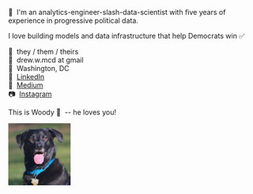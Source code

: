 👋&nbsp;&nbsp;I'm an analytics-engineer-slash-data-scientist with five years of experience in progressive political data.

I love building models and data infrastructure that help Democrats win ✅

🌈&nbsp;&nbsp;they / them / theirs<br>
📧&nbsp;&nbsp;drew.w.mcd at gmail<br>
🏡&nbsp;&nbsp;Washington, DC<br>
🔗&nbsp;&nbsp;[LinkedIn](https://www.linkedin.com/in/drewwmcd/)<br>
📓&nbsp;&nbsp;[Medium](https://medium.com/@amessydatum)<br>
📷&nbsp;&nbsp;[Instagram](https://instagram.com/amessydatum)<br>

This is Woody&nbsp;🐶&nbsp; -- he loves you!

<p>
  <img src="assets/woody.gif" width="25%" alt="woody.gif" title="Woody Loves You!">
</p>
